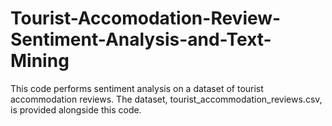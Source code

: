 # Tourist-Accomodation-Review-Sentiment-Analysis-and-Text-Mining
This code performs sentiment analysis on a dataset of tourist accommodation reviews. The dataset, tourist_accommodation_reviews.csv, is provided alongside this code.
